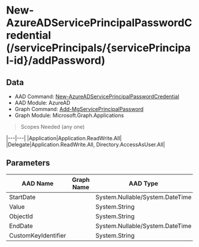# New-AzureADServicePrincipalPasswordCredential (/servicePrincipals/{servicePrincipal-id}/addPassword)

## Data

+ AAD Command: [New-AzureADServicePrincipalPasswordCredential](https://docs.microsoft.com/en-us/powershell/module/AzureAD/New-AzureADServicePrincipalPasswordCredential)
+ AAD Module: AzureAD
+ Graph Command: [Add-MgServicePrincipalPassword](https://docs.microsoft.com/en-us/powershell/module/Microsoft.Graph.Applications/Add-MgServicePrincipalPassword)
+ Graph Module: Microsoft.Graph.Applications

> Scopes Needed (any one)

|---|---|
|Application|Application.ReadWrite.All|
|Delegate|Application.ReadWrite.All, Directory.AccessAsUser.All|

## Parameters

|AAD Name|Graph Name|AAD Type|Graph Type|Infos|
|---|---|---|---|---|
|StartDate||System.Nullable/System.DateTime|||
|Value||System.String|||
|ObjectId||System.String|||
|EndDate||System.Nullable/System.DateTime|||
|CustomKeyIdentifier||System.String|||

